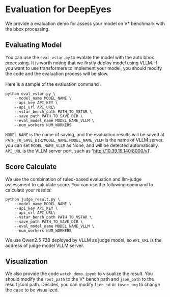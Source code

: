 # Evaluation for DeepEyes

We provide a evaluation demo for assess your model on V* benchmark with the bbox processing. 

## Evaluating Model
You can use the `eval_vstar.py` to evalate the model with the auto bbox processing. It is worth noting that we firstly deploy model using VLLM. If you want to use transformers to implement your model, you should modify the code and the evaluation process will be slow.

Here is a sample of the evaluation command：
```
python eval_vstar.py \
    --model_name MODEL_NAME \
    --api_key API_KEY \
    --api_url API_URL\
    --vstar_bench_path PATH_TO_VSTAR \
    --save_path PATH_TO_SAVE_DIR \
    --eval_model_name MODEL_NAME_VLLM \
    --num_workers NUM_WORKERS
```
`MODEL_NAME` is the name of saving, and the evaluation results will be saved at `PATH_TO_SAVE_DIR/MODEL_NAME`. `MODEL_NAME_VLLM` is the name of VLLM server. you can set `MODEL_NAME_VLLM` as None, and will be detected automatically. `API_URL` is the VLLM server port, such as 'http://10.39.19.140:8000/v1'.


## Score Calculate
We use the combination of ruled-based evaluation and llm-judge assessment to calculate score. You can use the following command to calculate your results:

```
python judge_result.py \
    --model_name MODEL_NAME \
    --api_key API_KEY \
    --api_url API_URL\
    --vstar_bench_path PATH_TO_VSTAR \
    --save_path PATH_TO_SAVE_DIR \
    --eval_model_name MODEL_NAME_VLLM \
    --num_workers NUM_WORKERS
```
We use Qwen2.5 72B deployed by VLLM as judge model, so `API_URL` is the address of judge model VLLM server. 


## Visualization
We also provide the code `watch_demo.ipynb` to visualize the result. You should modify the `root_path` to the V* bench path and `json_path` to the result jsonl path. Desides, you can modify `line_id` or `tosee_img` to change the case to be visualized.  
